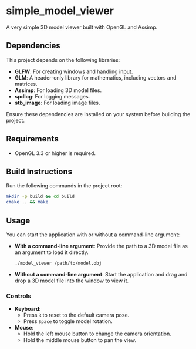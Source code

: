 # simple_model_viewer

A very simple 3D model viewer built with OpenGL and Assimp.

## Dependencies

This project depends on the following libraries:

- **GLFW**: For creating windows and handling input.
- **GLM**: A header-only library for mathematics, including vectors and matrices.
- **Assimp**: For loading 3D model files.
- **spdlog**: For logging messages.
- **stb_image**: For loading image files.

Ensure these dependencies are installed on your system before building the project.

## Requirements

- OpenGL 3.3 or higher is required.

## Build Instructions

Run the following commands in the project root:
```bash
mkdir -p build && cd build
cmake .. && make
```

## Usage

You can start the application with or without a command-line argument:

- **With a command-line argument**: Provide the path to a 3D model file as an argument to load it directly.
  ```bash
  ./model_viewer /path/to/model.obj
  ```
- **Without a command-line argument**: Start the application and drag and drop a 3D model file into the window to view it.

### Controls

- **Keyboard**:
  - Press `R` to reset to the default camera pose.
  - Press `Space` to toggle model rotation.
- **Mouse**:
  - Hold the left mouse button to change the camera orientation.
  - Hold the middle mouse button to pan the view.

